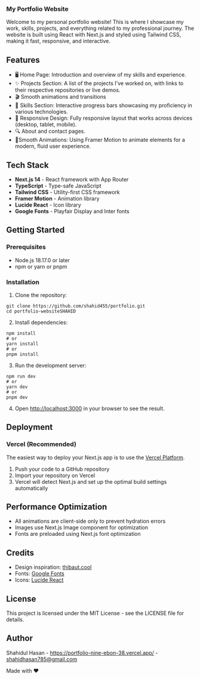 ### My Portfolio Website

Welcome to my personal portfolio website! This is where I showcase my work, skills, projects, and everything related to my professional journey. The website is built using React with Next.js and styled using Tailwind CSS, making it fast, responsive, and interactive.
## Features

- 🖥️ Home Page: Introduction and overview of my skills and experience.
- ✨ Projects Section: A list of the projects I've worked on, with links to their respective repositories or live demos.
- 🎬 Smooth animations and transitions
- 📱 Skills Section: Interactive progress bars showcasing my proficiency in various technologies.
- 🎨 Responsive Design: Fully responsive layout that works across devices (desktop, tablet, mobile).
- 🔍 About and contact pages.
- 📝Smooth Animations: Using Framer Motion to animate elements for a modern, fluid user experience.


## Tech Stack

- **Next.js 14** - React framework with App Router
- **TypeScript** - Type-safe JavaScript
- **Tailwind CSS** - Utility-first CSS framework
- **Framer Motion** - Animation library
- **Lucide React** - Icon library
- **Google Fonts** - Playfair Display and Inter fonts


## Getting Started

### Prerequisites

- Node.js 18.17.0 or later
- npm or yarn or pnpm


### Installation

1. Clone the repository:


```shellscript
git clone https://github.com/shahid455/portfolio.git
cd portfolio-websiteSHAHID
```

2. Install dependencies:


```shellscript
npm install
# or
yarn install
# or
pnpm install
```

3. Run the development server:


```shellscript
npm run dev
# or
yarn dev
# or
pnpm dev
```

4. Open [http://localhost:3000](http://localhost:3000) in your browser to see the result.


## Deployment

### Vercel (Recommended)

The easiest way to deploy your Next.js app is to use the [Vercel Platform](https://vercel.com/new?utm_medium=default-template&filter=next.js&utm_source=create-next-app&utm_campaign=create-next-app-readme).

1. Push your code to a GitHub repository
2. Import your repository on Vercel
3. Vercel will detect Next.js and set up the optimal build settings automatically

## Performance Optimization

- All animations are client-side only to prevent hydration errors
- Images use Next.js Image component for optimization
- Fonts are preloaded using Next.js font optimization


## Credits

- Design inspiration: [thibaut.cool](https://www.thibaut.cool/)
- Fonts: [Google Fonts](https://fonts.google.com/)
- Icons: [Lucide React](https://lucide.dev/)


## License

This project is licensed under the MIT License - see the LICENSE file for details.

## Author

Shahidul Hasan - https://portfolio-nine-ebon-38.vercel.app/ - shahidhasan785@gmail.com

Made with ❤️
